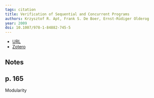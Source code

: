 ```yaml
---
tags: citation
title: Verification of Sequential and Concurrent Programs
authors: Krzysztof R. Apt, Frank S. De Boer, Ernst-Rüdiger Olderog
year: 2009
doi: 10.1007/978-1-84882-745-5
---
```


- [URL](http://link.springer.com/10.1007/978-1-84882-745-5)
- [Zotero](zotero://select/items/@aptVerificationSequentialConcurrent2009)

## Notes

## p. 165

Modularity